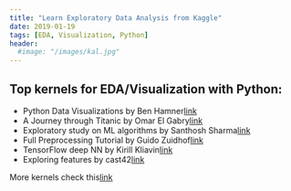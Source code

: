 ```yaml
---
title: "Learn Exploratory Data Analysis from Kaggle"
date: 2019-01-19
tags: [EDA, Visualization, Python]
header:
  #image: "/images/kal.jpg"
---
```


## Top kernels for EDA/Visualization with Python:

* Python Data Visualizations by Ben Hamner[link](https://www.kaggle.com/benhamner/d/uciml/iris/python-data-visualizations)
* A Journey through Titanic by Omar El Gabry[link](https://www.kaggle.com/omarelgabry/titanic/a-journey-through-titanic)
* Exploratory study on ML algorithms by Santhosh Sharma[link](https://www.kaggle.com/sharmasanthosh/allstate-claims-severity/exploratory-study-on-ml-algorithms)
* Full Preprocessing Tutorial by Guido Zuidhof[link](https://www.kaggle.com/gzuidhof/data-science-bowl-2017/full-preprocessing-tutorial)
* TensorFlow deep NN by Kirill Kliavin[link](https://www.kaggle.com/kakauandme/digit-recognizer/tensorflow-deep-nn)
* Exploring features by cast42[link](https://www.kaggle.com/cast42/santander-customer-satisfaction/exploring-features)

More kernels check this[link](https://www.kaggle.com/kernels)
